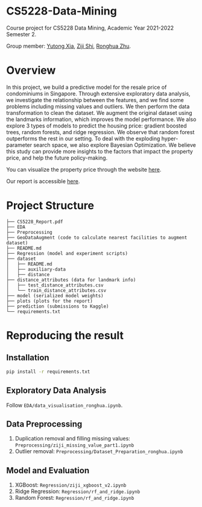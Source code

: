 # CS5228-Data-Mining
Course project for CS5228 Data Mining, Academic Year 2021-2022 Semester 2. 

Group member: [Yutong Xia](https://yutong-xia.github.io/), [Ziji Shi](https://zijishi.xyz/), [Ronghua Zhu](https://github.com/AliciaZhu-rh).

# Overview

In this project, we build a predictive model for the resale price of condominiums in Singapore. Through extensive 
exploratory data analysis, we investigate the relationship between the features, and we find some problems including 
missing values and outliers. We then perform the data transformation to clean the dataset. We augment the original 
dataset using the landmarks information, which improves the model performance. We also explore 3 types of models to 
predict the housing price: gradient boosted trees, random forests, and ridge regression. We observe that random forest
outperforms the rest in our setting. To deal with the exploding hyper-parameter search space, we also explore Bayesian 
Optimization. We believe this study can provide more insights to the factors that impact the property price, and help 
the future policy-making. 

You can visualize the property price through the website [here](https://cs5228-demo.netlify.app/).

Our report is accessible [here](CS5228_Report.pdf). 


# Project Structure

```
├── CS5228_Report.pdf
├── EDA
├── Preprocessing
├── GeoDataAugment (code to calculate nearest facilities to augment dataset)
├── README.md
├── Regression (model and experiment scripts)
├── dataset
│   ├── README.md
│   ├── auxiliary-data
│   ├── distance
├── distance_attributes (data for landmark info)
│   ├── test_distance_attributes.csv
│   └── train_distance_attributes.csv
├── model (serialized model weights)
├── plots (plots for the report)
├── prediction (submissions to Kaggle)
└── requirements.txt

```

# Reproducing the result

## Installation

```bash
pip install -r requirements.txt
```

## Exploratory Data Analysis

Follow `EDA/data_visualisation_ronghua.ipynb`.

## Data Preprocessing

1. Duplication removal and filling missing values: `Preprocessing/ziji_missing_value_part1.ipynb`
2. Outlier removal: `Preprocessing/Dataset_Preparation_ronghua.ipynb`


## Model and Evaluation

1. XGBoost: `Regression/ziji_xgboost_v2.ipynb`
2. Ridge Regression: `Regression/rf_and_ridge.ipynb`
3. Random Forest: `Regression/rf_and_ridge.ipynb`

